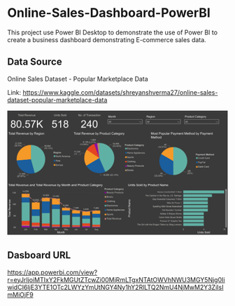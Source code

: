 # Online-Sales-Dashboard-PowerBI

This project use Power BI Desktop to demonstrate the use of Power BI to create a business dashboard demonstrating E-commerce sales data.

## Data Source
Online Sales Dataset - Popular Marketplace Data

Link: https://www.kaggle.com/datasets/shreyanshverma27/online-sales-dataset-popular-marketplace-data

![alt text](https://github.com/hcheung-dev/Online-Sales-Dashboard-PowerBI/blob/main/Online_sales_dashboard.png)

## Dasboard URL

https://app.powerbi.com/view?r=eyJrIjoiMTIxY2FkMGUtZTcwZi00MjRmLTgxNTAtOWVhNWU3MGY5Njg0IiwidCI6IjE3YTE1OTc2LWYzYmUtNGY4Ny1hY2RlLTQ2NmU4NjMwM2Y3ZiIsImMiOjF9
